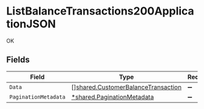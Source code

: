 # ListBalanceTransactions200ApplicationJSON

OK


## Fields

| Field                                                                                    | Type                                                                                     | Required                                                                                 | Description                                                                              |
| ---------------------------------------------------------------------------------------- | ---------------------------------------------------------------------------------------- | ---------------------------------------------------------------------------------------- | ---------------------------------------------------------------------------------------- |
| `Data`                                                                                   | [][shared.CustomerBalanceTransaction](../../models/shared/customerbalancetransaction.md) | :heavy_minus_sign:                                                                       | N/A                                                                                      |
| `PaginationMetadata`                                                                     | [*shared.PaginationMetadata](../../models/shared/paginationmetadata.md)                  | :heavy_minus_sign:                                                                       | N/A                                                                                      |